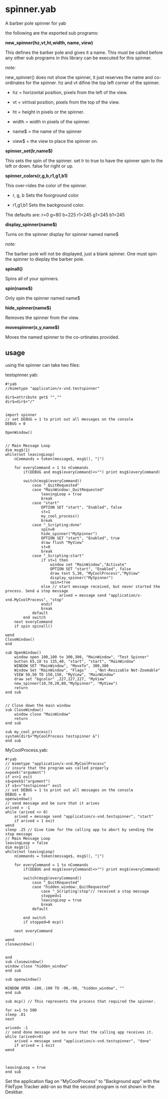 # spinner.yab
A barber pole spinner for yab

the following are the exported sub programs:

**new_spinner(hz,vt,ht,width, name$, view$)**

This defines the barber pole and gives it a name. This must be called before any other sub programs in this library can be executed for this spinner.
 
*note:*

new_spinner() does not show the spinner, it just reserves the name and co-ordinates for the spinner. hz and vt difine the top left corner of the spinner.

* hz = horizontal position, pixels from the left of the view.

* vt = virtival position, pixels from the top of the view.

* ht = height in pixels or the spinner.

* width = width in pixels of the spinner.

* name$ = the name of the spinner

* view$ = the view to place the spinner on.

**spinner_set(lr,name$)**

This sets the spin of the spinner. set lr to true to have the spinner spin to the left or down. false for right or up.


**spinner_colors(r,g,b,r1,g1,b1)**

This over-rides the color of the spinner.

* r, g, b Sets the foorground color

* r1,g1,b1 Sets the background color.

The defaults are:
r=0 g=80 b=225 r1=245 g1=245 b1=245 


**display_spinner(name$)**

Turns on the spinner display for spinner named name$

*note:*

The barber pole will not be displayed, just a blank spinner. One must spin the spinner to dieplay the barber pole.


**spinall()**

Spins all of your spinners.

**spin(name$)**

Only spin the spinner named name$

**hide_spinner(name$)**

Removes the spinner from the view.

**movespinner(x,y,name$)**

Moves the named spinner to the co-ortinates provided. 


## usage

using the spinner can take two files:


testspinner.yab:

	#!yab
	//mimetype "application/x-vnd.testspinner"

	dir$=attribute get$ "",""
	dir$=dir$+"/"
	
	
	import spinner
	// set DEBUG = 1 to print out all messages on the console
	DEBUG = 0
	
	OpenWindow()
	
	
	// Main Message Loop
	dim msg$(1)
	while(not leavingLoop)
		nCommands = token(message$, msg$(), "|")
	
		for everyCommand = 1 to nCommands
			if(DEBUG and msg$(everyCommand)<>"") print msg$(everyCommand)
	
			switch(msg$(everyCommand))
				case "_QuitRequested"
				case "MainWindow:_QuitRequested"
					leavingLoop = true
					break
				case "start"
					OPTION SET "start", "Enabled", false
					st=1
					my_cool_process()
					break
				case "_Scripting:done"
					spin=0
					hide_spinner("MySpinner")
					OPTION SET "start", "Enabled", true
					draw flush "MyView"
					st=0
					break
				case "_Scripting:start"	
					if st=1 then
						window set "MainWindow","Activate"
						OPTION SET "start", "Enabled", false
						draw text 5,30, "MyCoolProcess","MyView"				
						display_spinner("MySpinner")
						spin=true
					else // start message received, but never started the process. Send a stop message
							arived = message send "application/x-vnd.MyCoolProcess", "stop" 
					endif 
					break
				default
			end switch
		next everyCommand
		if spin spinall()
	
	wend
	CloseWindow()
	end
	
	sub OpenWindow()
		window open 100,100 to 300,300, "MainWindow", "Test Spinner"
		button 65,10 to 135,40, "start", "start", "MainWindow"
		WINDOW SET "MainWindow", "MoveTo", 300,300
		Window Set "MainWindow", "Flags"	,"Not-Resizable Not-Zoomable"
		VIEW 50,50 TO 150,150, "MyView", "MainWindow"
		draw set "bgcolor" ,227,227,227, "MyView"
		new_spinner(10,70,20,80,"MySpinner", "MyView")
		return
	end sub
	
	
	// Close down the main window
	sub CloseWindow()
		window close "MainWindow"
		return
	end sub
	
	sub my_cool_process()
	system(dir$+"MyCoolProcess testspinner &")
	end sub

MyCoolProcess.yab:

	#!yab
	// mimetype "application/x-vnd.MyCoolProcess"
	// insure that the program was called properly
	x=peek("argument")
	if x<>1 exit
	x$=peek$("argument")
	if x$<>"testspinner" exit
	// set DEBUG = 1 to print out all messages on the console
	DEBUG = 0
	openwindow()
	// send message and be sure that it arives
	arived = -1
	while (arived <> 0)
		arived = message send "application/x-vnd.testspinner", "start"
		if arived = 1 exit
	wend
	sleep .25 // Give time for the calling app to abort by sending the stop message
	// Main Message Loop
	leavingLoop = false
	dim msg$(1)
	while(not leavingLoop)
		nCommands = token(message$, msg$(), "|")
	
		for everyCommand = 1 to nCommands
			if(DEBUG and msg$(everyCommand)<>"") print msg$(everyCommand)
	
			switch(msg$(everyCommand))
				case "_QuitRequested"
				case "hidden_window:_QuitRequested"
					case "_Scripting:stop"// received a stop message
					stopped=1
					leavingLoop = true
					break
				default
					
			end switch
			if stopped=0 mcp()
	
		next everyCommand
	
	wend
	closewindow()
	
	
	end
	sub closewindow()
	window close "hidden_window"
	end sub
	
	sub openwindow()
	
	WINDOW OPEN -100,-100 TO -90,-90, "hidden_window", ""
	end sub
	
	sub mcp() // This represents the process that required the spinner.
	
	for x=1 to 500
	sleep .01
	next
	
	arived= -1
	// send done message and be sure that the calling app receives it.
	while (arived<>0)
		arived = message send "application/x-vnd.testspinner", "done"
		if arived = 1 exit
	wend
	
	
	
	leavingLoop = true
	end sub

Set the application flag on "MyCoolProcess" to "Background app" with the FileType Tracker add-on so that the second program is not shown in the Deskbar.